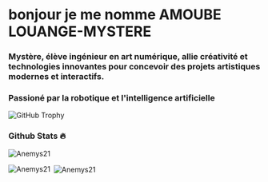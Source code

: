 # bonjour je me nomme AMOUBE LOUANGE-MYSTERE
### Mystère, élève ingénieur en art numérique, allie créativité et technologies innovantes pour concevoir des projets artistiques modernes et interactifs.
### Passioné par la robotique et l'intelligence artificielle

<img src="https://github-profile-trophy.vercel.app/?username=Anemys21&row=1&theme=darkhub&margin-w=15&no-bg=true" alt="GitHub Trophy">

### Github Stats 🔥

<p><img align="center" src="https://github-readme-streak-stats.herokuapp.com?user=Anemys21&theme=radical&date_format=j%20M%5B%20Y%5D&sideLabels=DDB225" alt="Anemys21" /></p>
<p><img align="left" src="https://github-readme-stats.vercel.app/api/top-langs?username=Anemys21&show_icons=true&locale=en&layout=compact&theme=cobalt" alt="Anemys21" /></p>
<p>&nbsp;<img align="center" src="https://github-readme-stats.vercel.app/api?username=Anemys21&show_icons=true&locale=en&theme=tokyonight" alt="Anemys21" /></p>
